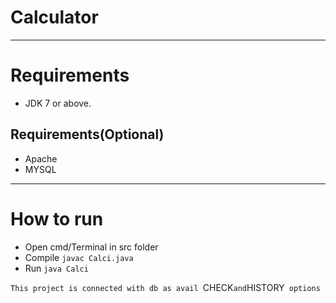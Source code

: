 # Calculator

---
# Requirements
* JDK 7 or above.  
## Requirements(Optional)
* Apache
* MYSQL

---
# How to run
* Open cmd/Terminal in src folder
* Compile `javac Calci.java`
* Run `java Calci`

`This project is connected with db as avail `CHECK` and `HISTORY` options`
